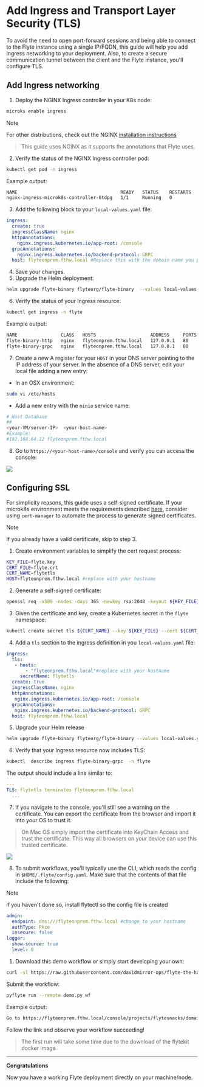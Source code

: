 # Add Ingress and Transport Layer Security (TLS)

To avoid the need to open port-forward sessions and being able to connect to the Flyte instance using a single IP/FQDN, this guide will help you add Ingress networking to your deployment. Also, to create a secure communication tunnel between the client and the Flyte instance, you'll configure TLS.

## Add Ingress networking

1. Deploy the NGINX Ingress controller in your K8s node:

```bash
microks enable ingress
```

> [!NOTE]
> For other distributions, check out the NGINX [installation instructions](https://docs.nginx.com/nginx-ingress-controller/installation/installing-nic/installation-with-helm/)

> This guide uses NGINX as it supports the annotations that Flyte uses.

2. Verify the status of the NGINX Ingress controller pod:

```bash
kubectl get pod -n ingress
```

Example output:

```bash
NAME                                      READY   STATUS    RESTARTS   AGE
nginx-ingress-microk8s-controller-6tdpg   1/1     Running   0          50m
```

3. Add the following block to your `local-values.yaml` file:

```yaml
ingress:
  create: true
  ingressClassName: nginx
  httpAnnotations:
    nginx.ingress.kubernetes.io/app-root: /console
  grpcAnnotations:
    nginx.ingress.kubernetes.io/backend-protocol: GRPC
  host: flyteonprem.fthw.local #Replace this with the domain name you plan to use to connect to Flyte
```

4. Save your changes.
5. Upgrade the Helm deployment:

```bash
helm upgrade flyte-binary flyteorg/flyte-binary  --values local-values.yaml -n flyte
```

6. Verify the status of your Ingress resource:

```bash
kubectl get ingress -n flyte
```

Example output:

```bash
NAME                CLASS   HOSTS                    ADDRESS     PORTS   AGE
flyte-binary-http   nginx   flyteonprem.fthw.local   127.0.0.1   80      168m
flyte-binary-grpc   nginx   flyteonprem.fthw.local   127.0.0.1   80      168m
```

7. Create a new A register for your `HOST` in your DNS server pointing to the IP address of your server. In the absence of a DNS server, edit your local file adding a new entry:

- In an OSX environment:

```bash
sudo vi /etc/hosts
```

- Add a new entry with the `minio` service name:

```bash
# Host Database
##
<your-VM/server-IP>  <your-host-name>
#Example:
#192.168.64.12 flyteonprem.fthw.local
```

8. Go to `https://<your-host-name>/console` and verify you can access the console:

![](../../images/flyte-local-console-ingress.png)

## Configuring SSL

For simplicity reasons, this guide uses a self-signed certificate. If your microk8s environment meets the requirements described [here](https://microk8s.io/docs/addon-cert-manager), consider using `cert-manager` to automate the process to generate signed certificates.

> [!NOTE]
> If you already have a valid certificate, skip to step 3.

1. Create environment variables to simplify the cert request process:

```bash
KEY_FILE=flyte.key
CERT_FILE=flyte.crt
CERT_NAME=flytetls
HOST=flyteonprem.fthw.local #replace with your hostname
```

2. Generate a self-signed certificate:

```bash
openssl req -x509 -nodes -days 365 -newkey rsa:2048 -keyout ${KEY_FILE} -out ${CERT_FILE} -subj "/CN=${HOST}/O=${HOST}" -addext "subjectAltName = DNS:${HOST}"
```

3. Given the certificate and key, create a Kubernetes secret in the `flyte` namespace:

```bash
kubectl create secret tls ${CERT_NAME} --key ${KEY_FILE} --cert ${CERT_FILE} -n flyte
```

4. Add a `tls` section to the ingress definition in you `local-values.yaml` file:

```yaml
ingress:
  tls:
   - hosts:
       - "flyteonprem.fthw.local"#replace with your hostname
     secretName: flytetls
  create: true
  ingressClassName: nginx
  httpAnnotations:
   nginx.ingress.kubernetes.io/app-root: /console
  grpcAnnotations:
   nginx.ingress.kubernetes.io/backend-protocol: GRPC
  host: flyteonprem.fthw.local
```

5. Upgrade your Helm release

```bash
helm upgrade flyte-binary flyteorg/flyte-binary --values local-values.yaml -n flyte
```

6. Verify that your Ingress resource now includes TLS:

```bash
kubectl  describe ingress flyte-binary-grpc  -n flyte
```

The output should include a line similar to:

```yaml
---
TLS: flytetls terminates flyteonprem.fthw.local
  ...
```

7. If you navigate to the console, you'll still see a warning on the certificate. You can export the certificate from the browser and import it into your OS to trust it.

> On Mac OS simply import the certificate into KeyChain Access and trust the certificate. This way all browsers on your device can use this trusted certificate.

![](../../images/flyte-local-ui-valid-ssl.png)

8. To submit workflows, you'll typically use the CLI, which reads the config in `$HOME/.flyte/config.yaml`. Make sure that the contents of that file include the following:

> [!NOTE]
> if you haven't done so, install flytectl so the config file is created

```yaml
admin:
  endpoint: dns:///flyteonprem.fthw.local #change to your hostname
  authType: Pkce
  insecure: false
logger:
  show-source: true
  level: 0
```

1. Download this demo workflow or simply start developing your own:

```bash
curl -sl https://raw.githubusercontent.com/davidmirror-ops/flyte-the-hard-way/main/docs/on-premises/microk8s/demo.py > demo.py
```

Submit the workflow:

```bash
pyflyte run --remote demo.py wf
```

Example output:

```bash
Go to https://flyteonprem.fthw.local/console/projects/flytesnacks/domains/development/executions/f63a3e948256f4fd1b81 to see execution in the console.
```

Follow the link and observe your workflow succeeding!

> The first run will take some time due to the download of the flytekit docker image

---

**Congratulations**

Now you have a working Flyte deployment directly on your machine/node.
